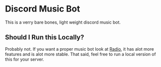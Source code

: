 # Discord Music Bot

This is a verry bare bones, light weight discord music bot.

## Should I Run this Locally?

Probably not. If you want a proper music bot look at [Radio](https://github.com/toadless/radio), it has alot more features and is alot more stable. That said, feel free to run a local version of this for your server.